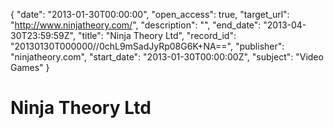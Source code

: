 {
  "date": "2013-01-30T00:00:00", 
  "open_access": true, 
  "target_url": "http://www.ninjatheory.com/", 
  "description": "", 
  "end_date": "2013-04-30T23:59:59Z", 
  "title": "Ninja Theory Ltd", 
  "record_id": "20130130T000000//0chL9mSadJyRp08G6K+NA==", 
  "publisher": "ninjatheory.com", 
  "start_date": "2013-01-30T00:00:00Z", 
  "subject": "Video Games"
}

# Ninja Theory Ltd

